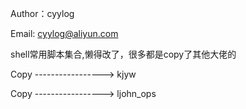 Author：cyylog

Email: cyylog@aliyun.com

shell常用脚本集合,懒得改了，很多都是copy了其他大佬的

Copy	----------------->	kjyw

Copy	----------------->	ljohn_ops